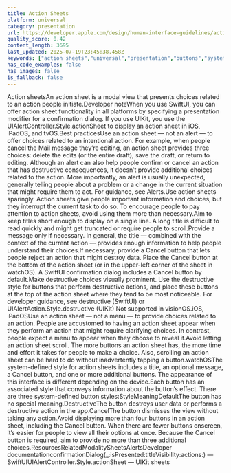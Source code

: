 ```yaml
---
title: Action Sheets
platform: universal
category: presentation
url: https://developer.apple.com/design/human-interface-guidelines/action-sheets
quality_score: 0.42
content_length: 3695
last_updated: 2025-07-19T23:45:38.458Z
keywords: ["action sheets","universal","presentation","buttons","system","interface"]
has_code_examples: false
has_images: false
is_fallback: false
---
```


Action sheetsAn action sheet is a modal view that presents choices related to an action people initiate.Developer noteWhen you use SwiftUI, you can offer action sheet functionality in all platforms by specifying a presentation modifier for a confirmation dialog. If you use UIKit, you use the UIAlertController.Style.actionSheet to display an action sheet in iOS, iPadOS, and tvOS.Best practicesUse an action sheet — not an alert — to offer choices related to an intentional action. For example, when people cancel the Mail message they’re editing, an action sheet provides three choices: delete the edits (or the entire draft), save the draft, or return to editing. Although an alert can also help people confirm or cancel an action that has destructive consequences, it doesn’t provide additional choices related to the action. More importantly, an alert is usually unexpected, generally telling people about a problem or a change in the current situation that might require them to act. For guidance, see Alerts.Use action sheets sparingly. Action sheets give people important information and choices, but they interrupt the current task to do so. To encourage people to pay attention to action sheets, avoid using them more than necessary.Aim to keep titles short enough to display on a single line. A long title is difficult to read quickly and might get truncated or require people to scroll.Provide a message only if necessary. In general, the title — combined with the context of the current action — provides enough information to help people understand their choices.If necessary, provide a Cancel button that lets people reject an action that might destroy data. Place the Cancel button at the bottom of the action sheet (or in the upper-left corner of the sheet in watchOS). A SwiftUI confirmation dialog includes a Cancel button by default.Make destructive choices visually prominent. Use the destructive style for buttons that perform destructive actions, and place these buttons at the top of the action sheet where they tend to be most noticeable. For developer guidance, see destructive (SwiftUI) or UIAlertAction.Style.destructive (UIKit) Not supported in visionOS.iOS, iPadOSUse an action sheet — not a menu — to provide choices related to an action. People are accustomed to having an action sheet appear when they perform an action that might require clarifying choices. In contrast, people expect a menu to appear when they choose to reveal it.Avoid letting an action sheet scroll. The more buttons an action sheet has, the more time and effort it takes for people to make a choice. Also, scrolling an action sheet can be hard to do without inadvertently tapping a button.watchOSThe system-defined style for action sheets includes a title, an optional message, a Cancel button, and one or more additional buttons. The appearance of this interface is different depending on the device.Each button has an associated style that conveys information about the button’s effect. There are three system-defined button styles:StyleMeaningDefaultThe button has no special meaning.DestructiveThe button destroys user data or performs a destructive action in the app.CancelThe button dismisses the view without taking any action.Avoid displaying more than four buttons in an action sheet, including the Cancel button. When there are fewer buttons onscreen, it’s easier for people to view all their options at once. Because the Cancel button is required, aim to provide no more than three additional choices.ResourcesRelatedModalitySheetsAlertsDeveloper documentationconfirmationDialog(\_:isPresented:titleVisibility:actions:) — SwiftUIUIAlertController.Style.actionSheet — UIKit sheets